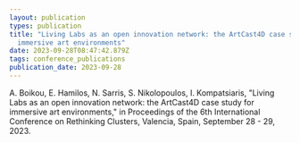 ```yaml
---
layout: publication
types: publication
title: "Living Labs as an open innovation network: the ArtCast4D case study for
  immersive art environments"
date: 2023-09-28T08:47:42.879Z
tags: conference_publications
publication_date: 2023-09-28
---
```

A. Boikou, E. Hamilos, N. Sarris, S. Nikolopoulos, I. Kompatsiaris, "Living Labs as an open innovation network: the ArtCast4D case study for immersive art environments," in Proceedings of the 6th International Conference on Rethinking Clusters, Valencia, Spain, September 28 - 29, 2023.